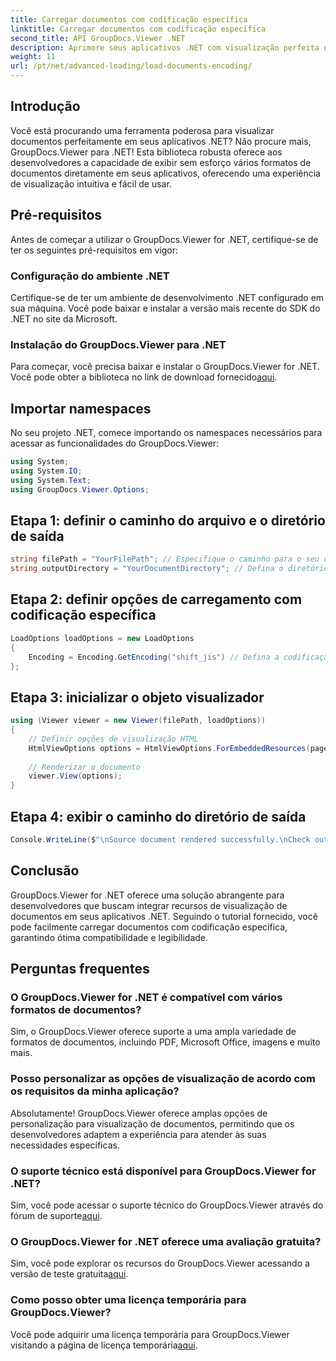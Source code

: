 ```yaml
---
title: Carregar documentos com codificação específica
linktitle: Carregar documentos com codificação específica
second_title: API GroupDocs.Viewer .NET
description: Aprimore seus aplicativos .NET com visualização perfeita de documentos usando GroupDocs.Viewer for .NET. Carregue facilmente documentos com codificação específica e personalize a experiência de visualização.
weight: 11
url: /pt/net/advanced-loading/load-documents-encoding/
---
```

## Introdução
Você está procurando uma ferramenta poderosa para visualizar documentos perfeitamente em seus aplicativos .NET? Não procure mais, GroupDocs.Viewer para .NET! Esta biblioteca robusta oferece aos desenvolvedores a capacidade de exibir sem esforço vários formatos de documentos diretamente em seus aplicativos, oferecendo uma experiência de visualização intuitiva e fácil de usar.
## Pré-requisitos
Antes de começar a utilizar o GroupDocs.Viewer for .NET, certifique-se de ter os seguintes pré-requisitos em vigor:
### Configuração do ambiente .NET
Certifique-se de ter um ambiente de desenvolvimento .NET configurado em sua máquina. Você pode baixar e instalar a versão mais recente do SDK do .NET no site da Microsoft.
### Instalação do GroupDocs.Viewer para .NET
 Para começar, você precisa baixar e instalar o GroupDocs.Viewer for .NET. Você pode obter a biblioteca no link de download fornecido[aqui](https://releases.groupdocs.com/viewer/net/).

## Importar namespaces
No seu projeto .NET, comece importando os namespaces necessários para acessar as funcionalidades do GroupDocs.Viewer:
```csharp
using System;
using System.IO;
using System.Text;
using GroupDocs.Viewer.Options;
```

## Etapa 1: definir o caminho do arquivo e o diretório de saída
```csharp
string filePath = "YourFilePath"; // Especifique o caminho para o seu documento
string outputDirectory = "YourDocumentDirectory"; // Defina o diretório de saída para páginas renderizadas
```
## Etapa 2: definir opções de carregamento com codificação específica
```csharp
LoadOptions loadOptions = new LoadOptions
{
    Encoding = Encoding.GetEncoding("shift_jis") // Defina a codificação desejada (por exemplo, shift_jis)
};
```
## Etapa 3: inicializar o objeto visualizador
```csharp
using (Viewer viewer = new Viewer(filePath, loadOptions))
{
    // Definir opções de visualização HTML
    HtmlViewOptions options = HtmlViewOptions.ForEmbeddedResources(pageFilePathFormat);
    
    // Renderizar o documento
    viewer.View(options);
}
```
## Etapa 4: exibir o caminho do diretório de saída
```csharp
Console.WriteLine($"\nSource document rendered successfully.\nCheck output in {outputDirectory}.");
```

## Conclusão
GroupDocs.Viewer for .NET oferece uma solução abrangente para desenvolvedores que buscam integrar recursos de visualização de documentos em seus aplicativos .NET. Seguindo o tutorial fornecido, você pode facilmente carregar documentos com codificação específica, garantindo ótima compatibilidade e legibilidade.
## Perguntas frequentes
### O GroupDocs.Viewer for .NET é compatível com vários formatos de documentos?
Sim, o GroupDocs.Viewer oferece suporte a uma ampla variedade de formatos de documentos, incluindo PDF, Microsoft Office, imagens e muito mais.
### Posso personalizar as opções de visualização de acordo com os requisitos da minha aplicação?
Absolutamente! GroupDocs.Viewer oferece amplas opções de personalização para visualização de documentos, permitindo que os desenvolvedores adaptem a experiência para atender às suas necessidades específicas.
### O suporte técnico está disponível para GroupDocs.Viewer for .NET?
 Sim, você pode acessar o suporte técnico do GroupDocs.Viewer através do fórum de suporte[aqui](https://forum.groupdocs.com/c/viewer/9).
### O GroupDocs.Viewer for .NET oferece uma avaliação gratuita?
Sim, você pode explorar os recursos do GroupDocs.Viewer acessando a versão de teste gratuita[aqui](https://releases.groupdocs.com/).
### Como posso obter uma licença temporária para GroupDocs.Viewer?
 Você pode adquirir uma licença temporária para GroupDocs.Viewer visitando a página de licença temporária[aqui](https://purchase.groupdocs.com/temporary-license/).